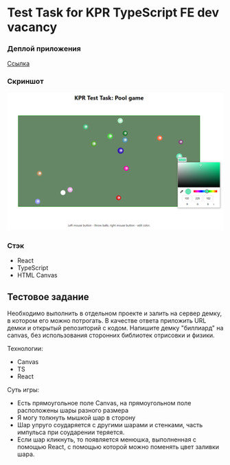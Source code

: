 # Test Task for KPR TypeScript FE dev vacancy

### Деплой приложения
[Ссылка](https://ivan-gav.github.io/pool-game/)

### Скриншот
![alt text](image.png)

### Стэк
- React
- TypeScript
- HTML Canvas

## Тестовое задание
Необходимо выполнить в отдельном проекте и залить на сервер демку, в котором его можно потрогать. В качестве ответа приложить URL демки и открытый репозиторий с кодом. 
Напишите демку "биллиард" на canvas, без использования сторонних библиотек отрисовки и физики.

Технологии:
- Canvas 
- TS
- React 

Суть игры: 
- Есть прямоугольное поле Canvas, на прямоугольном поле расположены шары разного размера
- Я могу толкнуть мышкой шар в сторону
- Шар упруго соударяется с другими шарами и стенками, часть импульса при соударении теряется. 
- Если шар кликнуть, то появляется менюшка, выполненная с помощью React, с помощью которой можно поменять цвет заливки шара. 